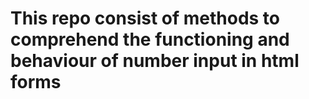 # This repo consist of methods to comprehend the functioning and behaviour of number input in html forms
